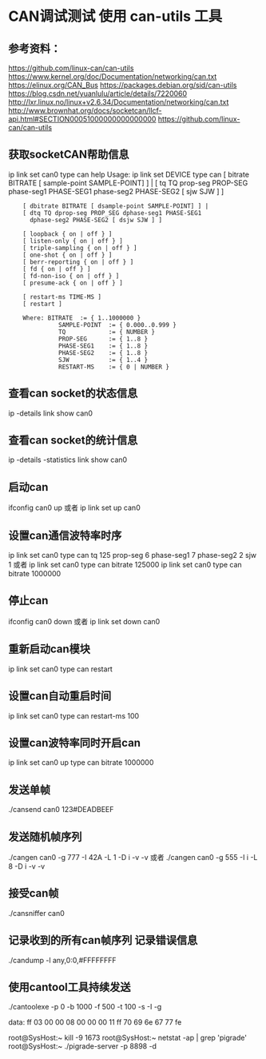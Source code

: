 # CAN调试测试 使用 can-utils 工具

## 参考资料： 
https://github.com/linux-can/can-utils
https://www.kernel.org/doc/Documentation/networking/can.txt
https://elinux.org/CAN_Bus
https://packages.debian.org/sid/can-utils
https://blog.csdn.net/yuanlulu/article/details/7220060
http://lxr.linux.no/linux+v2.6.34/Documentation/networking/can.txt
http://www.brownhat.org/docs/socketcan/llcf-api.html#SECTION00051000000000000000
https://github.com/linux-can/can-utils

## 获取socketCAN帮助信息
ip link set can0 type can help
Usage: ip link set DEVICE type can
        [ bitrate BITRATE [ sample-point SAMPLE-POINT] ] | 
        [ tq TQ prop-seg PROP-SEG phase-seg1 PHASE-SEG1
          phase-seg2 PHASE-SEG2 [ sjw SJW ] ]

        [ dbitrate BITRATE [ dsample-point SAMPLE-POINT] ] | 
        [ dtq TQ dprop-seg PROP_SEG dphase-seg1 PHASE-SEG1
          dphase-seg2 PHASE-SEG2 [ dsjw SJW ] ]

        [ loopback { on | off } ]
        [ listen-only { on | off } ]
        [ triple-sampling { on | off } ]
        [ one-shot { on | off } ]
        [ berr-reporting { on | off } ]
        [ fd { on | off } ]
        [ fd-non-iso { on | off } ]
        [ presume-ack { on | off } ]

        [ restart-ms TIME-MS ]
        [ restart ]

        Where: BITRATE  := { 1..1000000 }
                  SAMPLE-POINT  := { 0.000..0.999 }
                  TQ            := { NUMBER }
                  PROP-SEG      := { 1..8 }
                  PHASE-SEG1    := { 1..8 }
                  PHASE-SEG2    := { 1..8 }
                  SJW           := { 1..4 }
                  RESTART-MS    := { 0 | NUMBER }

## 查看can socket的状态信息
ip -details link show can0

## 查看can socket的统计信息
ip -details -statistics link show can0

## 启动can
ifconfig can0 up
或者
ip link set up can0

## 设置can通信波特率时序
ip link set can0 type can tq 125 prop-seg 6 phase-seg1 7 phase-seg2 2 sjw 1 
或者
ip link set can0 type can bitrate 125000
ip link set can0 type can bitrate 1000000

## 停止can
ifconfig can0 down
或者
ip link set down can0

## 重新启动can模块
ip link set can0 type can restart

## 设置can自动重启时间
ip link set can0 type can restart-ms 100

## 设置can波特率同时开启can
ip link set can0 up type can bitrate 1000000

## 发送单帧
./cansend can0 123#DEADBEEF

## 发送随机帧序列
./cangen can0 -g 777 -I 42A -L 1 -D i -v -v
或者
./cangen can0 -g 555 -I i -L 8 -D i -v -v

## 接受can帧
./cansniffer can0

## 记录收到的所有can帧序列 记录错误信息
./candump -l any,0:0,#FFFFFFFF

## 使用cantool工具持续发送
./cantoolexe -p 0 -b 1000 -f 500 -t 100 -s -I -g 



data:
ff 03 00 00 08 00 00 00 11 ff 70 69 6e 67 77 fe


root@SysHost:~ kill -9 1673 
root@SysHost:~ netstat -ap | grep 'pigrade'
root@SysHost:~ ./pigrade-server -p 8898 -d